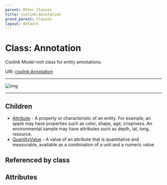 ```yaml
---
parent: Other Classes
title: csolink:Annotation
grand_parent: Classes
layout: default
---
```


# Class: Annotation


Csolink Model root class for entity annotations.

URI: [csolink:Annotation](https://w3id.org/csolink/vocab/Annotation)


---

![img](http://yuml.me/diagram/nofunky;dir:TB/class/[QuantityValue],[Attribute],[Annotation]%5E-[QuantityValue],[Annotation]%5E-[Attribute])

---


## Children

 * [Attribute](Attribute.md) - A property or characteristic of an entity. For example, an apple may have properties such as color, shape, age, crispiness. An environmental sample may have attributes such as depth, lat, long, resource.
 * [QuantityValue](QuantityValue.md) - A value of an attribute that is quantitative and measurable, available as a combination of a unit and a numeric value

## Referenced by class


## Attributes


